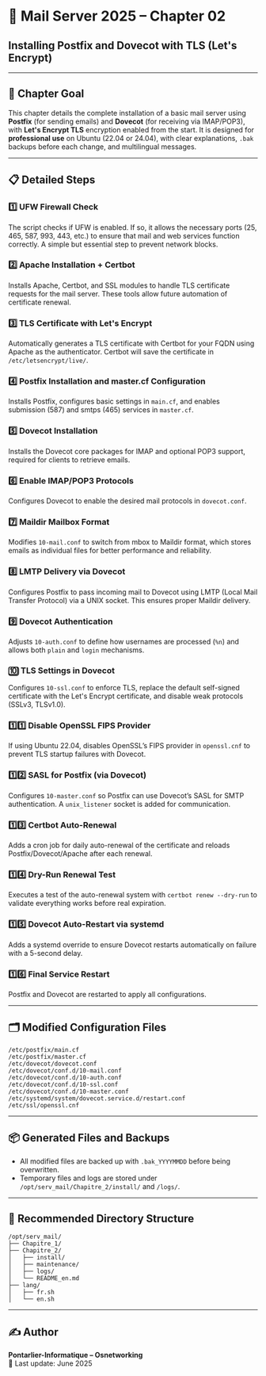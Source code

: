 # 📘 Mail Server 2025 – Chapter 02  
## Installing Postfix and Dovecot with TLS (Let's Encrypt)

---

## 🧭 Chapter Goal

This chapter details the complete installation of a basic mail server using **Postfix** (for sending emails) and **Dovecot** (for receiving via IMAP/POP3), with **Let's Encrypt TLS** encryption enabled from the start. It is designed for **professional use** on Ubuntu (22.04 or 24.04), with clear explanations, `.bak` backups before each change, and multilingual messages.

---

## 📋 Detailed Steps

### 1️⃣ UFW Firewall Check
The script checks if UFW is enabled. If so, it allows the necessary ports (25, 465, 587, 993, 443, etc.) to ensure that mail and web services function correctly. A simple but essential step to prevent network blocks.

### 2️⃣ Apache Installation + Certbot
Installs Apache, Certbot, and SSL modules to handle TLS certificate requests for the mail server. These tools allow future automation of certificate renewal.

### 3️⃣ TLS Certificate with Let's Encrypt
Automatically generates a TLS certificate with Certbot for your FQDN using Apache as the authenticator. Certbot will save the certificate in `/etc/letsencrypt/live/`.

### 4️⃣ Postfix Installation and master.cf Configuration
Installs Postfix, configures basic settings in `main.cf`, and enables submission (587) and smtps (465) services in `master.cf`.

### 5️⃣ Dovecot Installation
Installs the Dovecot core packages for IMAP and optional POP3 support, required for clients to retrieve emails.

### 6️⃣ Enable IMAP/POP3 Protocols
Configures Dovecot to enable the desired mail protocols in `dovecot.conf`.

### 7️⃣ Maildir Mailbox Format
Modifies `10-mail.conf` to switch from mbox to Maildir format, which stores emails as individual files for better performance and reliability.

### 8️⃣ LMTP Delivery via Dovecot
Configures Postfix to pass incoming mail to Dovecot using LMTP (Local Mail Transfer Protocol) via a UNIX socket. This ensures proper Maildir delivery.

### 9️⃣ Dovecot Authentication
Adjusts `10-auth.conf` to define how usernames are processed (`%n`) and allows both `plain` and `login` mechanisms.

### 🔟 TLS Settings in Dovecot
Configures `10-ssl.conf` to enforce TLS, replace the default self-signed certificate with the Let's Encrypt certificate, and disable weak protocols (SSLv3, TLSv1.0).

### 1️⃣1️⃣ Disable OpenSSL FIPS Provider
If using Ubuntu 22.04, disables OpenSSL’s FIPS provider in `openssl.cnf` to prevent TLS startup failures with Dovecot.

### 1️⃣2️⃣ SASL for Postfix (via Dovecot)
Configures `10-master.conf` so Postfix can use Dovecot’s SASL for SMTP authentication. A `unix_listener` socket is added for communication.

### 1️⃣3️⃣ Certbot Auto-Renewal
Adds a cron job for daily auto-renewal of the certificate and reloads Postfix/Dovecot/Apache after each renewal.

### 1️⃣4️⃣ Dry-Run Renewal Test
Executes a test of the auto-renewal system with `certbot renew --dry-run` to validate everything works before real expiration.

### 1️⃣5️⃣ Dovecot Auto-Restart via systemd
Adds a systemd override to ensure Dovecot restarts automatically on failure with a 5-second delay.

### 1️⃣6️⃣ Final Service Restart
Postfix and Dovecot are restarted to apply all configurations.

---

## 🗂️ Modified Configuration Files

```text
/etc/postfix/main.cf
/etc/postfix/master.cf
/etc/dovecot/dovecot.conf
/etc/dovecot/conf.d/10-mail.conf
/etc/dovecot/conf.d/10-auth.conf
/etc/dovecot/conf.d/10-ssl.conf
/etc/dovecot/conf.d/10-master.conf
/etc/systemd/system/dovecot.service.d/restart.conf
/etc/ssl/openssl.cnf
```

---

## 📦 Generated Files and Backups

- All modified files are backed up with `.bak_YYYYMMDD` before being overwritten.
- Temporary files and logs are stored under `/opt/serv_mail/Chapitre_2/install/` and `/logs/`.

---

## 🧱 Recommended Directory Structure

```text
/opt/serv_mail/
├── Chapitre_1/
├── Chapitre_2/
│   ├── install/
│   ├── maintenance/
│   ├── logs/
│   └── README_en.md
├── lang/
│   ├── fr.sh
│   └── en.sh
```

---

## ✍️ Author

**Pontarlier-Informatique – Osnetworking**  
📅 Last update: June 2025  